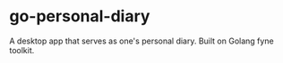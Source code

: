 # go-personal-diary

A desktop app that serves as one's personal diary.
Built on Golang fyne toolkit.
